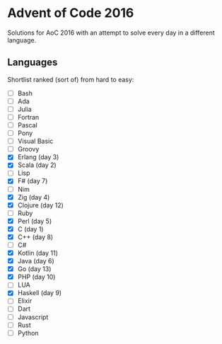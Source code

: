 # Advent of Code 2016

Solutions for AoC 2016 with an attempt to solve every day in a different language.

## Languages

Shortlist ranked (sort of) from hard to easy:

- [ ] Bash
- [ ] Ada
- [ ] Julia
- [ ] Fortran
- [ ] Pascal
- [ ] Pony
- [ ] Visual Basic
- [ ] Groovy
- [x] Erlang (day 3)
- [x] Scala (day 2)
- [ ] Lisp
- [x] F# (day 7)
- [ ] Nim
- [x] Zig (day 4)
- [x] Clojure (day 12)
- [ ] Ruby
- [x] Perl (day 5)
- [x] C (day 1)
- [x] C++ (day 8)
- [ ] C#
- [x] Kotlin (day 11)
- [x] Java (day 6)
- [x] Go (day 13)
- [x] PHP (day 10)
- [ ] LUA
- [x] Haskell (day 9)
- [ ] Elixir
- [ ] Dart
- [ ] Javascript
- [ ] Rust
- [ ] Python
